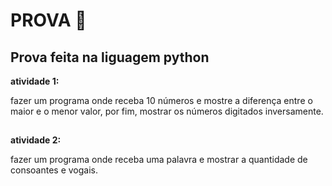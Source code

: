 # PROVA 📕


## Prova feita na liguagem python

<strong>atividade 1:</strong>

fazer um programa onde receba 10 números e mostre a diferença entre o maior e o menor valor, por fim, mostrar os números digitados inversamente.

##

<strong>atividade 2:</strong>

fazer um programa onde receba uma palavra e mostrar a quantidade de consoantes e vogais.
